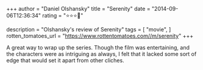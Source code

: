 +++
author = "Daniel Olshansky"
title = "Serenity"
date = "2014-09-06T12:36:34"
rating = "⭐⭐⭐🌟"

description = "Olshansky's review of Serenity"
tags = [
    "movie",
]
rotten_tomatoes_url = "https://www.rottentomatoes.com//m/serenity"
+++

A great way to wrap up the series. Though the film was entertaining, and the characters were as intriguing as always, I felt that it lacked some sort of edge that would set it apart from other cliches.
